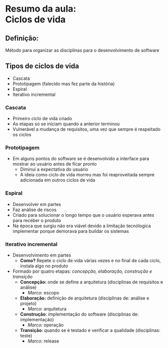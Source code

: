 # Resumo da aula: <br> Ciclos de vida


## Definição:
Método para organizar as disciplinas para o desenvolvimento de software


## Tipos de ciclos de vida
- Cascata
- Prototipagem (falecido mas fez parte da história)
- Espiral
- Iterativo incremental


### Cascata
- Primeiro ciclo de vida criado
- As etapas só se iniciam quando a anterior terminou
- Vulnerável a mudança de requisitos, uma vez que sempre é respeitado os ciclos


### Prototipagem

- Em alguns pontos do software se é desenvolvido a interface para mostrar ao usuário antes de ficar pronto
    - Diminui a expectativa do usuário
    - A ideia como ciclo de vida morreu mas foi reaproveitada sempre adicionada em outros ciclos de vida


### Espiral
- Desenvolver em partes
- Faz análise de riscos
- Criado para solucionar o longo tempo que o usuário esperava antes para receber o produto
- Na época que surgiu não era viável devido a limitação tecnólogica implementar porque demorava para buildar os sistemas


### Iterativo incremental
- Desenvolvimento em partes
    - **Como?** Repete o ciclo de vida várias vezes e no final de cada ciclo, instala algo no produto
- Formado por quatro etapas: _concepção, elaboração, construção e transição_
    - **Concepção:** onde se define a arquitetura (disciplinas de requisitos e análise)
        - _Marco:_ escopo
    - **Elaboração:** definição de arquitetura (disciplinas de: análise e projeto)
        - _Marco:_ arquitetura
    - **Construção**: implementação do software (disciplinas de: implementação)
        - _Marco:_ operação
    - **Transição**: quando se é testado e verificar a qualidade (disciplinas: teste)
        - _Marco:_ release